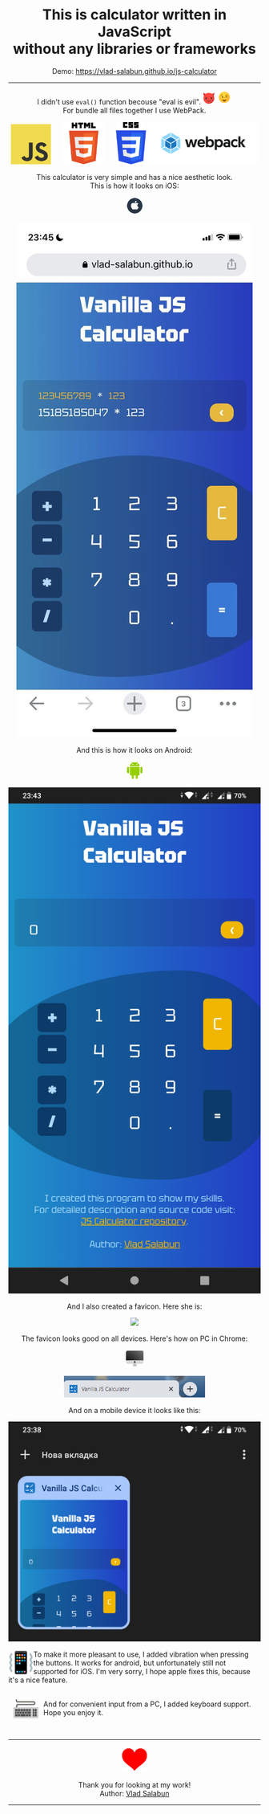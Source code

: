 <h1 align="center">This is calculator written in JavaScript<br> without any libraries or frameworks</h1>

<p align="center">
Demo:
<a href="https://vlad-salabun.github.io/js-calculator" target="_blank">https://vlad-salabun.github.io/js-calculator</a>
</p>

----------

<p align="center">
I didn't use <code>eval()</code> function becouse "eval is evil".
<picture><img src="src/images/devilhorns-svgrepo-com.svg" width="25px"></picture>
<picture><img src="src/images/winking-face-svgrepo-com.svg" width="29px"></picture><br>
For bundle all files together I use WebPack.
</p>
<p align="center">
<picture>
    <img src="src/images/JavaScript-logo.png" width="80px">
</picture>
<picture>
    <img src="src/images/html-5-logo-svgrepo-com.svg" width="83px" style="margin-left:20px">
</picture>
<picture>
    <img src="src/images/CSS3_logo_and_wordmark.svg" width="60px" style="margin-left:20px">
</picture>
<picture>
    <img src="src/images/logo-on-white-bg.svg" width="220px">
</picture>
</p>


<p align="center">
This calculator is very simple and has a nice aesthetic look.<br>
This is how it looks on  iOS:
</p>
<p align="center">
<picture><img src="src/images/apple-svgrepo-com.svg" width="35px"></picture>
<p align="center">
<picture><img src="src/images/ios.jpg"></picture>
</p>

<p align="center">
And this is how it looks on Android:
</p>
<p align="center">
<picture><img src="src/images/android-color-svgrepo-com.svg" width="35px"></picture>
</p>
<p align="center">
<picture><img src="src/images/android.jpg"></picture>
</p>

<p align="center">
And I also created a favicon. Here she is:
</p>
<p align="center">
<picture><img src="src/favicon.ico"></picture>
</p>
<p align="center">
The favicon looks good on all devices.
Here's how on PC in Chrome:
</p>

<p align="center">
<picture><img src="src/images/pc-svgrepo-com.svg" width="35px"></picture>
</p>

<p align="center">
<picture><img src="src/images/chrome-tab.png"></picture>
</p>

<p align="center">
And on a mobile device it looks like this:
</p>
<p align="center">
<picture><img src="src/images/favicon-android.png"></picture>
</p>


<p>
<picture>
<img src="src/images/vibration-mode-svgrepo-com.svg" width="50px" align="left">
</picture>
 To make it more pleasant to use, I added vibration when pressing the buttons. It works for android, but unfortunately still not supported for iOS. I'm very sorry, I hope apple fixes this, because it's a nice feature.
</p>

<p>
<picture><img src="src/images/keyboard-svgrepo-com.svg" width="50px" style="float: left; margin: 10px; "></picture>
 <br>
And for convenient input from a PC, I added keyboard support. Hope you enjoy it.
</p>
<br>

----------
<p align="center">
<picture><img src="src/images/heart-logo-svgrepo-com.svg" width="50px"></picture>

</p>
<p align="center">
Thank you for looking at my work!<br>
Author: <a href="https://vlad-salabun.github.io">Vlad Salabun</a>
</p>

----------
